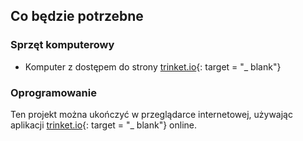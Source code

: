 ## Co będzie potrzebne

### Sprzęt komputerowy

+ Komputer z dostępem do strony [trinket.io](https://trinket.io){: target = "_ blank"}

### Oprogramowanie

Ten projekt można ukończyć w przeglądarce internetowej, używając aplikacji [trinket.io](https://trinket.io){: target = "_ blank"} online.
